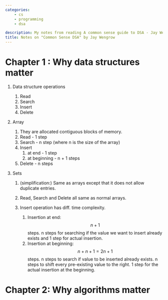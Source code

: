 ```yaml
---
categories: 
    - cs
    - programming
    - dsa

description: My notes from reading A common sense guide to DSA - Jay Wengrow
title: Notes on "Common Sense DSA" by Jay Wengrow
---
```


# Chapter 1 : Why data structures matter

1. Data structure operations

    1. Read
    1. Search
    1. Insert
    1. Delete

1. Array

    1. They are allocated contiguous blocks of memory. 
    1. Read - 1 step
    1. Search - n step (where n is the size of the array)
    1. Insert 
        1. at end - 1 step
        1. at beginning - n + 1 steps
    1. Delete - n steps

1. Sets

    1. (simplification:) Same as arrays except that it does not allow duplicate entries. 
    1. Read, Search and Delete all same as normal arrays. 
    1. Insert operation has diff. time complexity. 

        1. Insertion at end: $$n + 1$$ steps. n steps for searching if the value we want to insert already exists and 1 step for actual insertion. 
        1. Insertion at beginning: $$n + n + 1 = 2n + 1$$ steps. n steps to search if value to be inserted already exists. n steps to shift every pre-existing value to the right. 1 step for the actual insertion at the beginning. 

# Chapter 2: Why algorithms matter

